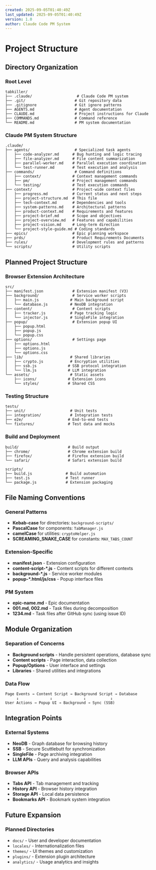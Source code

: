 ```yaml
---
created: 2025-09-05T01:40:49Z
last_updated: 2025-09-05T01:40:49Z
version: 1.0
author: Claude Code PM System
---
```


# Project Structure

## Directory Organization

### Root Level
```
tabkiller/
├── .claude/                    # Claude Code PM system
├── .git/                      # Git repository data
├── .gitignore                 # Git ignore patterns
├── AGENTS.md                  # Agent documentation
├── CLAUDE.md                  # Project instructions for Claude
├── COMMANDS.md                # Command reference
└── README.md                  # PM system documentation
```

### Claude PM System Structure
```
.claude/
├── agents/                    # Specialized task agents
│   ├── code-analyzer.md      # Bug hunting and logic tracing
│   ├── file-analyzer.md      # File content summarization
│   ├── parallel-worker.md    # Parallel execution coordination
│   └── test-runner.md        # Test execution and analysis
├── commands/                  # Command definitions
│   ├── context/              # Context management commands
│   ├── pm/                   # Project management commands
│   └── testing/              # Test execution commands
├── context/                  # Project-wide context files
│   ├── progress.md           # Current status and next steps
│   ├── project-structure.md  # This file
│   ├── tech-context.md       # Dependencies and tools
│   ├── system-patterns.md    # Architectural patterns
│   ├── product-context.md    # Requirements and features
│   ├── project-brief.md      # Scope and objectives
│   ├── project-overview.md   # Features and capabilities
│   ├── project-vision.md     # Long-term direction
│   └── project-style-guide.md # Coding standards
├── epics/                    # Epic planning workspace
├── prds/                     # Product Requirements Documents
├── rules/                    # Development rules and patterns
└── scripts/                  # Utility scripts
```

## Planned Project Structure

### Browser Extension Architecture
```
src/
├── manifest.json             # Extension manifest (V3)
├── background/               # Service worker scripts
│   ├── main.js              # Main background script
│   └── database.js          # NeoDB integration
├── content/                  # Content scripts
│   ├── tracker.js           # Page tracking logic
│   └── injector.js          # SingleFile integration
├── popup/                    # Extension popup UI
│   ├── popup.html
│   ├── popup.js
│   └── popup.css
├── options/                  # Settings page
│   ├── options.html
│   ├── options.js
│   └── options.css
├── lib/                     # Shared libraries
│   ├── crypto.js            # Encryption utilities
│   ├── ssb.js              # SSB protocol integration
│   └── llm.js              # LLM integration
└── assets/                  # Static assets
    ├── icons/              # Extension icons
    └── styles/             # Shared CSS
```

### Testing Structure
```
tests/
├── unit/                    # Unit tests
├── integration/             # Integration tests
├── e2e/                    # End-to-end tests
└── fixtures/               # Test data and mocks
```

### Build and Deployment
```
build/                      # Build output
├── chrome/                 # Chrome extension build
├── firefox/                # Firefox extension build
└── safari/                 # Safari extension build

scripts/
├── build.js               # Build automation
├── test.js                # Test runner
└── package.js             # Extension packaging
```

## File Naming Conventions

### General Patterns
- **Kebab-case** for directories: `background-scripts/`
- **PascalCase** for components: `TabManager.js`
- **camelCase** for utilities: `cryptoHelper.js`
- **SCREAMING_SNAKE_CASE** for constants: `MAX_TABS_COUNT`

### Extension-Specific
- **manifest.json** - Extension configuration
- **content-script-*.js** - Content scripts for different contexts
- **background-*.js** - Service worker modules
- **popup-*.html/js/css** - Popup interface files

### PM System
- **epic-name.md** - Epic documentation
- **001.md, 002.md** - Task files during decomposition
- **1234.md** - Task files after GitHub sync (using issue ID)

## Module Organization

### Separation of Concerns
- **Background scripts** - Handle persistent operations, database sync
- **Content scripts** - Page interaction, data collection
- **Popup/Options** - User interface and settings
- **Libraries** - Shared utilities and integrations

### Data Flow
```
Page Events → Content Script → Background Script → Database
     ↓              ↓              ↓           ↓
User Actions → Popup UI → Background → Sync (SSB)
```

## Integration Points

### External Systems
- **NeoDB** - Graph database for browsing history
- **SSB** - Secure Scuttlebutt for synchronization
- **SingleFile** - Page archiving integration
- **LLM APIs** - Query and analysis capabilities

### Browser APIs
- **Tabs API** - Tab management and tracking
- **History API** - Browser history integration  
- **Storage API** - Local data persistence
- **Bookmarks API** - Bookmark system integration

## Future Expansion

### Planned Directories
- `docs/` - User and developer documentation
- `locales/` - Internationalization files
- `themes/` - UI themes and customization
- `plugins/` - Extension plugin architecture
- `analytics/` - Usage analytics and insights